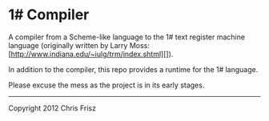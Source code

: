 # 1# Compiler #

A compiler from a Scheme-like language to the 1# text register machine
language (originally written by Larry Moss:
[http://www.indiana.edu/~iulg/trm/index.shtml][]).

In addition to the compiler, this repo provides a runtime for the 1#
language.

Please excuse the mess as the project is in its early stages.

-----

Copyright 2012 Chris Frisz

